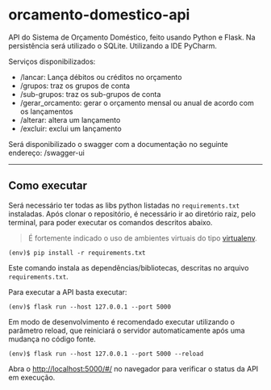 # orcamento-domestico-api

API do Sistema de Orçamento Doméstico, feito usando Python e Flask. Na persistência será utilizado o SQLite. Utilizando a IDE PyCharm.

Serviços disponibilizados:

- /lancar: Lança débitos ou créditos no orçamento
- /grupos: traz os grupos de conta
- /sub-grupos: traz os sub-grupos de conta
- /gerar_orcamento: gerar o orçamento mensal ou anual de acordo com os lançamentos
- /alterar: altera um lançamento
- /excluir: exclui um lançamento

Será disponibilizado o swagger com a documentação no seguinte endereço: /swagger-ui

---

## Como executar

Será necessário ter todas as libs python listadas no `requirements.txt` instaladas.
Após clonar o repositório, é necessário ir ao diretório raiz, pelo terminal, para poder executar os comandos descritos abaixo.

> É fortemente indicado o uso de ambientes virtuais do tipo [virtualenv](https://virtualenv.pypa.io/en/latest/installation.html).

```shell
(env)$ pip install -r requirements.txt
```

Este comando instala as dependências/bibliotecas, descritas no arquivo `requirements.txt`.

Para executar a API  basta executar:

```shell
(env)$ flask run --host 127.0.0.1 --port 5000
```

Em modo de desenvolvimento é recomendado executar utilizando o parâmetro reload, que reiniciará o servidor
automaticamente após uma mudança no código fonte.

```shell
(env)$ flask run --host 127.0.0.1 --port 5000 --reload
```

Abra o [http://localhost:5000/#/](http://localhost:5000/#/) no navegador para verificar o status da API em execução.
